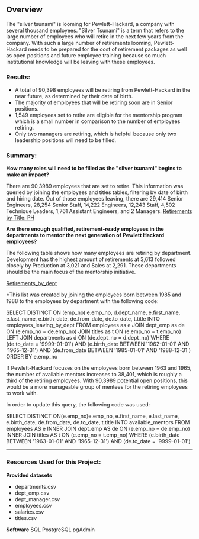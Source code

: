 ## Overview

The "silver tsunami" is looming for Pewlett-Hackard, a company with several thousand employees. "Silver Tsunami" is a term that refers to the large number of employees who will retire in the next few years from the company. With such a large number of retirements looming, Pewlett-Hackard needs to be prepared for the cost of retirement packages as well as open positions and future employee training because so much institutional knowledge will be leaving with these employees.  

### Results: 
- A total of 90,398 employees will be retiring from Pewlett-Hackard in the near future, as determined by their date of birth. 
- The majority of employees that will be retiring soon are in Senior positions. 
- 1,549 employees set to retire are eligible for the mentorship program which is a small number in comparison to the number of employees retiring. 
- Only two managers are retiring, which is helpful because only two leadership positions will need to be filled. 

### Summary: 

**How many roles will need to be filled as the "silver tsunami" begins to make an impact?**

There are 90,3989 employees that are set to retire. This information was queried by joining the employees and titles tables, filtering by date of birth and hiring date. Out of those employees leaving, there are 29,414 Senior Engineers, 28,254 Senior Staff, 14,222 Engineers, 12,243 Staff, 4,502 Technique Leaders, 1,761 Assistant Engineers, and 2 Managers. 
[Retirements by Title: PH ](https://github.com/Lisa-Floading/Pewlett-Hackard-Analysis/blob/2afc96c5d9bf5beb2675ef3b54620c50cae78551/Retirements_by_titlePH.png "Retirements by Title: PH ")


**Are there enough qualified, retirement-ready employees in the departments to mentor the next generation of Pewlett Hackard employees?**

The following table shows how many employees are retiring by department. Development has the highest amount of retirements at 3,613 followed closely by Production at 3,021 and Sales at 2,291. These departments should be the main focus of the mentorship initiative.

[Retirements_by_dept](https://github.com/Lisa-Floading/Pewlett-Hackard-Analysis/blob/1f5b4892a6568106216e33f52274afa0be0f391a/Retirements_by_dept.png 
"Retirements by Department")


*This list was created by joining the employees born between 1985 and 1988 to the employees by department with the following code: 

SELECT DISTINCT ON (emp_no) e.emp_no, d.dept_name, e.first_name, e.last_name, e.birth_date, de.from_date, de.to_date, t.title
INTO employees_leaving_by_dept
FROM employees as e
JOIN dept_emp as de
ON (e.emp_no = de.emp_no)
JOIN titles as t
ON (e.emp_no = t.emp_no)
LEFT JOIN departments as d
ON (de.dept_no = d.dept_no)
WHERE (de.to_date = '9999-01-01') AND (e.birth_date BETWEEN '1962-01-01' AND '1965-12-31')
	AND (de.from_date BETWEEN '1985-01-01' AND '1988-12-31')
ORDER BY e.emp_no

If Pewlett-Hackard focuses on the employees born between 1963 and 1965, the number of available mentors increases to 38,401, which is roughly a third of the retiring employees. With 90,3989 potential open positions, this would be a more manageable group of mentees for the retiring employees to work with. 

In order to update this query, the following code was used: 

SELECT DISTINCT ON(e.emp_no)e.emp_no,
	e.first_name,
	e.last_name,
	e.birth_date,
	de.from_date,
	de.to_date,
	t.title
	INTO available_mentors
FROM employees AS e
	INNER JOIN dept_emp AS de
		ON (e.emp_no = de.emp_no)
			INNER JOIN titles AS t
				ON (e.emp_no = t.emp_no)
WHERE (e.birth_date BETWEEN '1963-01-01' AND '1965-12-31')
AND (de.to_date = '9999-01-01')
******
### Resources Used for this Project: 
**Provided datasets**
- departments.csv
- dept_emp.csv
- dept_manager.csv
- employees.csv
- salaries.csv
- titles.csv

**Software**
SQL
PostgreSQL
pgAdmin

